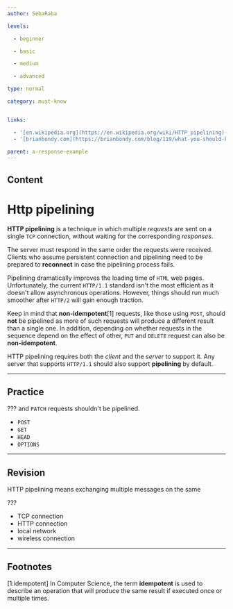 ```yaml
---
author: SebaRaba

levels:

  - beginner

  - basic

  - medium

  - advanced

type: normal

category: must-know


links:

  - '[en.wikipedia.org](https://en.wikipedia.org/wiki/HTTP_pipelining){website}'
  - '[brianbondy.com](https://brianbondy.com/blog/119/what-you-should-know-about-http-pipelining){website}'

parent: a-response-example
---
```

## Content
# Http pipelining

**HTTP pipelining** is a technique in which multiple *requests* are sent on a single `TCP` connection, without waiting for the corresponding *responses*.

The server must respond in the same order the requests were received. Clients who assume persistent connection and pipelining need to be prepared to **reconnect** in case the pipelining process fails.

Pipelining dramatically improves the loading time of `HTML` web pages. Unfortunately, the current `HTTP/1.1` standard isn't the most efficient as it doesn't allow asynchronous operations. However, things should run much smoother after `HTTP/2` will gain enough traction.

Keep in mind that **non-idempotent**[1] requests, like those using `POST`, should **not** be pipelined as more of such requests will produce a different result than a single one. In addition, depending on whether requests in the sequence depend on the effect of other, `PUT` and `DELETE` request can also be **non-idempotent**.

HTTP pipelining requires both the *client* and the *server* to support it. Any server that supports `HTTP/1.1` should also support **pipelining** by default.

---
## Practice

??? and `PATCH` requests shouldn't be pipelined.


* `POST`
* `GET`
* `HEAD`
* `OPTIONS`

---
## Revision

HTTP pipelining means exchanging multiple messages on the same

???


* TCP connection
* HTTP connection
* local network
* wireless connection

---
## Footnotes
[1:idempotent]
In Computer Science, the term **idempotent** is used to describe an operation that will produce the same result if executed once or multiple times.
